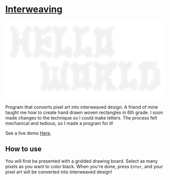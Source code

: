 # [Interweaving](https://mathletema.github.io/interweaving)

![screenshot-final](final.png)

Program that converts pixel art into interweaved design. A friend of mine taught me how to create hand drawn woven rectangles in 6th grade. I soon made changes to the technique so I could make letters. The process felt mechanical and tedious, so I made a program for it!

See a live demo [Here](https://mathletema.github.io/interweaving).

## How to use

You will first be presented with a gridded drawing board. Select as many pixels as you want to color black. When you're done, press ```Enter```, and your pixel art will be converted into interweaved design!
